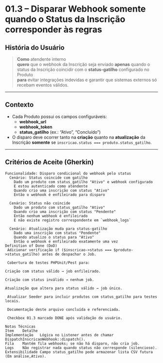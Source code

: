 <!-- /documents/user-historyes/01-3-disparo-condicional-por-status.md -->

# 01.3 – Disparar Webhook **somente** quando o Status da Inscrição corresponder às regras

## História do Usuário
> **Como** atendente interno  
> **quero** que o webhook da Inscrição seja enviado **apenas** quando o status da Inscrição coincidir com o **status-gatilho** configurado no Produto  
> **para** evitar integrações indevidas e garantir que sistemas externos só recebam eventos válidos.

---

## Contexto
- Cada Produto possui os campos configuráveis:  
  - **webhook_url**  
  - **webhook_token**  
  - **status_gatilho** (ex.: “Ativo”, “Concluído”)  
- O disparo deve ocorrer tanto na **criação** quanto na **atualização** da Inscrição **somente** se `inscricao.status === produto.status_gatilho`.

---

## Critérios de Aceite (Gherkin)

```gherkin
Funcionalidade: Disparo condicional do webhook pelo status
  Cenário: Status coincide com gatilho
    Dado um produto com status_gatilho "Ativo" e webhook configurado
    E estou autenticado como atendente
    Quando crio uma inscrição com status "Ativo"
    Então o webhook é enfileirado para disparo

  Cenário: Status não coincide
    Dado um produto com status_gatilho "Ativo"
    Quando crio uma inscrição com status "Pendente"
    Então nenhum webhook é enfileirado
    E não existe registro correspondente em `webhook_logs`

  Cenário: Atualização muda para status-gatilho
    Dado uma inscrição com status "Pendente"
    Quando atualizo o status para "Ativo"
    Então o webhook é enfileirado exatamente uma vez
Definition of Done (DoD)
 Adicionar verificação if ($inscricao->status === $produto->status_gatilho) antes de despachar o Job.

 Cobertura de testes PHPUnit/Pest para:

Criação com status válido → job enfileirado.

Criação com status inválido → nenhum job.

Atualização que altera para status válido → job único.

 Atualizar Seeder para incluir produtos com status_gatilho para testes locais.

 Documentação deste arquivo concluída e referenciada.

 Checkbox 01.3 marcado DONE após validação do usuário.

Notas Técnicas
Item	Detalhe
Implementação	Lógica no Listener antes de chamar DispatchInscricaoWebhook::dispatch().
Fila	Mantém fila webhooks; se não há disparo, não cria job.
Logs	Não registrar nada quando status não corresponde (silencioso).
Extensibilidade	Campo status_gatilho pode armazenar lista CSV futura (Em análise,Ativo).